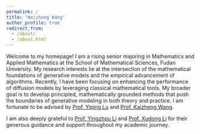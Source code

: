 ```yaml
---
permalink: /
title: "Weizhong Wang"
author_profile: true
redirect_from: 
  - /about/
  - /about.html
---
```


Welcome to my homepage! I am a rising senior majoring in Mathematics and Applied Mathematics at the School of Mathematical Sciences, Fudan University. My research interests lie at the intersection of the mathematical foundations of generative models and the empirical advancement of algorithms. Recently, I have been focusing on enhancing the performance of diffusion models by leveraging classical mathematical tools. My broader goal is to develop principled, mathematically grounded methods that push the boundaries of generative modeling in both theory and practice. I am fortunate to be advised by [Prof. Yiping Lu](https://2prime.github.io/) and [Prof. Kaizheng Wang](https://kw2934.github.io/).

I am also deeply grateful to [Prof. Yingzhou Li](https://yingzhouli.com/) and [Prof. Xudong Li](https://www.lixudong.info/) for their generous guidance and support throughout my academic journey.
